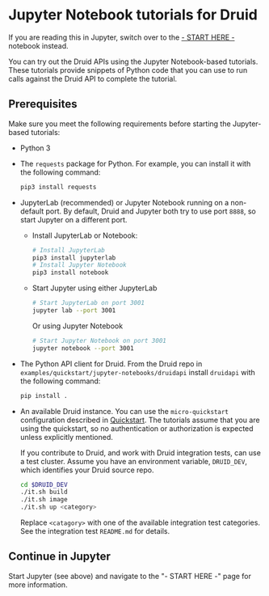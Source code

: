 # Jupyter Notebook tutorials for Druid

If you are reading this in Jupyter, switch over to the [- START HERE -](-START%20HERE-.ipynb)
notebook instead.

<!-- This README, the "- START HERE -" notebook, and the tutorial-jupyter-index.md file in
docs/tutorials share a lot of the same content. If you make a change in one place, update
the other too. -->

<!--
  ~ Licensed to the Apache Software Foundation (ASF) under one
  ~ or more contributor license agreements.  See the NOTICE file
  ~ distributed with this work for additional information
  ~ regarding copyright ownership.  The ASF licenses this file
  ~ to you under the Apache License, Version 2.0 (the
  ~ "License"); you may not use this file except in compliance
  ~ with the License.  You may obtain a copy of the License at
  ~
  ~   http://www.apache.org/licenses/LICENSE-2.0
  ~
  ~ Unless required by applicable law or agreed to in writing,
  ~ software distributed under the License is distributed on an
  ~ "AS IS" BASIS, WITHOUT WARRANTIES OR CONDITIONS OF ANY
  ~ KIND, either express or implied.  See the License for the
  ~ specific language governing permissions and limitations
  ~ under the License.
  -->

You can try out the Druid APIs using the Jupyter Notebook-based tutorials. These
tutorials provide snippets of Python code that you can use to run calls against
the Druid API to complete the tutorial.

## Prerequisites

Make sure you meet the following requirements before starting the Jupyter-based tutorials:

- Python 3

- The `requests` package for Python. For example, you can install it with the following command:

  ```bash
  pip3 install requests
  ```

- JupyterLab (recommended) or Jupyter Notebook running on a non-default port. By default, Druid
  and Jupyter both try to use port `8888`, so start Jupyter on a different port.

  - Install JupyterLab or Notebook:

    ```bash
    # Install JupyterLab
    pip3 install jupyterlab
    # Install Jupyter Notebook
    pip3 install notebook
    ```
  - Start Jupyter using either JupyterLab
    ```bash
    # Start JupyterLab on port 3001
    jupyter lab --port 3001
    ```

    Or using Jupyter Notebook
    ```bash
    # Start Jupyter Notebook on port 3001
    jupyter notebook --port 3001
    ```

- The Python API client for Druid. From the Druid repo in `examples/quickstart/jupyter-notebooks/druidapi`
  install `druidapi` with the following command:

  ```bash
  pip install .
  ```

- An available Druid instance. You can use the `micro-quickstart` configuration
  described in [Quickstart](https://druid.apache.org/docs/latest/tutorials/index.html).
  The tutorials assume that you are using the quickstart, so no authentication or authorization
  is expected unless explicitly mentioned.

  If you contribute to Druid, and work with Druid integration tests, can use a test cluster.
  Assume you have an environment variable, `DRUID_DEV`, which identifies your Druid source repo.

  ```bash
  cd $DRUID_DEV
  ./it.sh build
  ./it.sh image
  ./it.sh up <category>
  ```

  Replace `<catagory>` with one of the available integration test categories. See the integration 
  test `README.md` for details.

## Continue in Jupyter

Start Jupyter (see above) and navigate to the "- START HERE -" page for more information.
